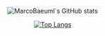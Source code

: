 <div align=center>

![MarcoBaeuml`s GitHub stats](https://github-readme-stats.vercel.app/api?username=MarcoBaeuml&show_icons=true&theme=github_dark&count_private=true)

[![Top Langs](https://github-readme-stats.vercel.app/api/top-langs/?username=MarcoBaeuml&theme=github_dark)](https://github.com/anuraghazra/github-readme-stats)

</div>
